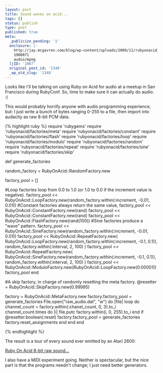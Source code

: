 ```yaml
---
layout: post
title: Sound waves on acid...
tags: []
status: publish
type: post
published: true
meta:
  _publicize_pending: '1'
  enclosure: |-
    http://jay.mcgavren.com/blog/wp-content/uploads/2009/11/rubyonacid_8bit.mp3
    1908071
    audio/mpeg
  ljID: '1067'
  original_post_id: '1348'
  _wp_old_slug: '1348'
---
```

Looks like I'll be talking on using Ruby on Acid for audio at a meetup in San Francisco during RubyConf.  So, time to make sure it can actually do audio.  :)

This would probably horrify anyone with audio programming experience, but: I just write a bunch of bytes ranging 0-255 to a file, then import into audacity as raw 8-bit PCM data.

{% highlight ruby %}
require 'rubygems'
require 'rubyonacid/factories/meta'
require 'rubyonacid/factories/constant'
require 'rubyonacid/factories/flash'
require 'rubyonacid/factories/loop'
require 'rubyonacid/factories/modulo'
require 'rubyonacid/factories/random'
require 'rubyonacid/factories/repeat'
require 'rubyonacid/factories/sine'
require 'rubyonacid/factories/skip'

def generate_factories

  random_factory = RubyOnAcid::RandomFactory.new

  factory_pool = []

  #Loop factories loop from 0.0 to 1.0 (or 1.0 to 0.0 if the increment value is negative).
  factory_pool << RubyOnAcid::LoopFactory.new(random_factory.within(:increment, -0.01, 0.01))
  #Constant factories always return the same value,
  factory_pool << RubyOnAcid::ConstantFactory.new(rand)
  factory_pool << RubyOnAcid::ConstantFactory.new(rand)
  factory_pool << RubyOnAcid::FlashFactory.new(rand(100))
  #Sine factories produce a "wave" pattern.
  factory_pool << RubyOnAcid::SineFactory.new(random_factory.within(:increment, -0.01, 0.01))
  factory_pool << RubyOnAcid::RepeatFactory.new(
    RubyOnAcid::LoopFactory.new(random_factory.within(:increment, -0.1, 0.1)),
    random_factory.within(:interval, 2, 100)
  )
  factory_pool << RubyOnAcid::RepeatFactory.new(
    RubyOnAcid::SineFactory.new(random_factory.within(:increment, -0.1, 0.1)),
    random_factory.within(:interval, 2, 100)
  )
  factory_pool << RubyOnAcid::ModuloFactory.new(RubyOnAcid::LoopFactory.new(0.00001))
  factory_pool
end

#A skip factory, in charge of randomly resetting the meta factory.
@resetter = RubyOnAcid::SkipFactory.new(0.99995)

factory = RubyOnAcid::MetaFactory.new
factory.factory_pool = generate_factories
File.open("raw_audio.dat", "w") do |file|
  loop do
    channel_count = factory.within(:chanel_count, 0, 3).to_i
    channel_count.times do |i|
      file.putc factory.within(i, 0, 255).to_i
    end
    if @resetter.boolean(:reset)
      factory.factory_pool = generate_factories
      factory.reset_assignments
    end
  end
end

{% endhighlight %}

The result is a tour of every sound ever emitted by an Atari 2600:

<a href='http://jay.mcgavren.com/blog/wp-content/uploads/2009/11/rubyonacid_8bit.mp3' title='Ruby On Acid 8-bit raw sound...'>Ruby On Acid 8-bit raw sound...</a>

I also have a MIDI experiment going.  Neither is spectacular, but the nice part is that the programs needn't change; I just need better generators.
